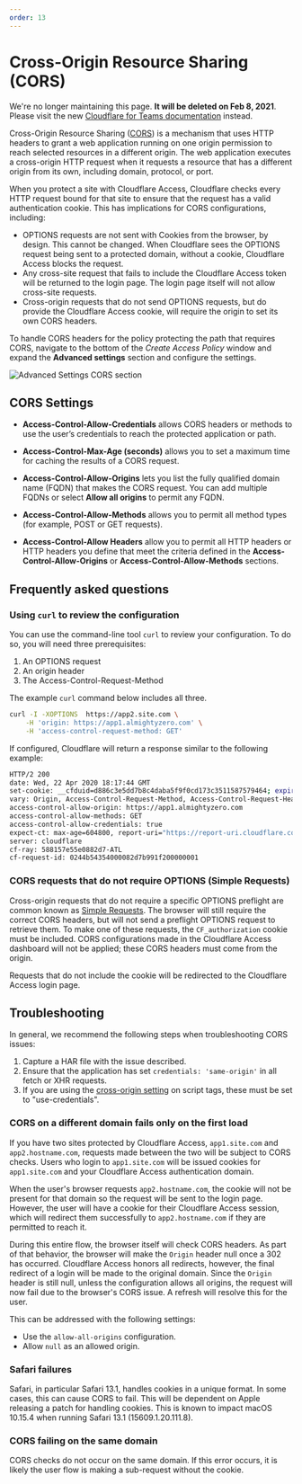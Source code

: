 ```yaml
---
order: 13
---
```


# Cross-Origin Resource Sharing (CORS)

<Aside type='warning' header='⚠️ THIS PAGE IS OUTDATED'>

We're no longer maintaining this page. **It will be deleted on Feb 8, 2021**. Please visit the new [Cloudflare for Teams documentation](https://secret.wiki/cloudflare-one/teams-docs-changes) instead.

</Aside>

Cross-Origin Resource Sharing ([CORS](https://developer.mozilla.org/en-US/docs/Web/HTTP/CORS)) is a mechanism that uses HTTP headers to grant a web application running on one origin permission to reach selected resources in a different origin. The web application executes a cross-origin HTTP request when it requests a resource that has a different origin from its own, including domain, protocol, or port.

When you protect a site with Cloudflare Access, Cloudflare checks every HTTP request bound for that site to ensure that the request has a valid authentication cookie. This has implications for CORS configurations, including:

* OPTIONS requests are not sent with Cookies from the browser, by design. This cannot be changed. When Cloudflare sees the OPTIONS request being sent to a protected domain, without a cookie, Cloudflare Access blocks the request.
* Any cross-site request that fails to include the Cloudflare Access token will be returned to the login page. The login page itself will not allow cross-site requests.
* Cross-origin requests that do not send OPTIONS requests, but do provide the Cloudflare Access cookie, will require the origin to set its own CORS headers.

To handle CORS headers for the policy protecting the path that requires CORS, navigate to the bottom of the _Create Access Policy_ window and expand the **Advanced settings** section and configure the settings.

![Advanced Settings CORS section](../static/apps/cors-config.png "Create Policy window Advanced Settings CORS Settings")

## CORS Settings

* **Access-Control-Allow-Credentials** allows CORS headers or methods to use the user’s credentials to reach the protected application or path.
* **Access-Control-Max-Age (seconds)** allows you to set a maximum time for caching the results of a CORS request.
* **Access-Control-Allow-Origins** lets you list the fully qualified domain name (FQDN) that makes the CORS request. You can add multiple FQDNs or select **Allow all origins** to permit any FQDN.

* **Access-Control-Allow-Methods** allows you to permit all method types (for example, POST or GET requests).
* **Access-Control-Allow Headers** allow you to permit all HTTP headers or HTTP headers you define that meet the criteria defined in the **Access-Control-Allow-Origins** or **Access-Control-Allow-Methods** sections.

## Frequently asked questions

### Using `curl` to review the configuration

You can use the command-line tool `curl` to review your configuration. To do so, you will need three prerequisites:

1. An OPTIONS request
2. An origin header
3. The Access-Control-Request-Method

The example `curl` command below includes all three.

```bash
curl -I -XOPTIONS  https://app2.site.com \
    -H 'origin: https://app1.almightyzero.com' \
    -H 'access-control-request-method: GET'
```

If configured, Cloudflare will return a response similar to the following example:

```bash
HTTP/2 200
date: Wed, 22 Apr 2020 18:17:44 GMT
set-cookie: __cfduid=d886c3e5dd7b8c4daba5f9f0cd173c3511587579464; expires=Fri, 22-May-20 18:17:44 GMT; path=/; domain=.almightyzero.com; HttpOnly; SameSite=Lax
vary: Origin, Access-Control-Request-Method, Access-Control-Request-Headers
access-control-allow-origin: https://app1.almightyzero.com
access-control-allow-methods: GET
access-control-allow-credentials: true
expect-ct: max-age=604800, report-uri="https://report-uri.cloudflare.com/cdn-cgi/beacon/expect-ct"
server: cloudflare
cf-ray: 588157e55e0882d7-ATL
cf-request-id: 0244b54354000082d7b991f200000001
```

### CORS requests that do not require OPTIONS (Simple Requests)

Cross-origin requests that do not require a specific OPTIONS preflight are common known as [Simple Requests](https://developer.mozilla.org/en-US/docs/Web/HTTP/CORS). The browser will still require the correct CORS headers, but will not send a preflight OPTIONS request to retrieve them. To make one of these requests, the `CF_authorization` cookie must be included. CORS configurations made in the Cloudflare Access dashboard will not be applied; these CORS headers must come from the origin.

Requests that do not include the cookie will be redirected to the Cloudflare Access login page.

## Troubleshooting

In general, we recommend the following steps when troubleshooting CORS issues:

1. Capture a HAR file with the issue described.
2. Ensure that the application has set `credentials: 'same-origin'` in all fetch or XHR requests.
3. If you are using the [cross-origin setting](https://developer.mozilla.org/en-US/docs/Web/HTML/Attributes/crossorigin) on script tags, these must be set to "use-credentials".

### CORS on a different domain fails only on the first load

If you have two sites protected by Cloudflare Access, `app1.site.com` and `app2.hostname.com`, requests made between the two will be subject to CORS checks. Users who login to `app1.site.com` will be issued cookies for `app1.site.com` and your Cloudflare Access authentication domain.

When the user's browser requests `app2.hostname.com`, the cookie will not be present for that domain so the request will be sent to the login page. However, the user will have a cookie for their Cloudflare Access session, which will redirect them successfully to `app2.hostname.com` if they are permitted to reach it.

During this entire flow, the browser itself will check CORS headers. As part of that behavior, the browser will make the `Origin` header null once a 302 has occurred. Cloudflare Access honors all redirects, however, the final redirect of a login will be made to the original domain. Since the `Origin` header is still null, unless the configuration allows all origins, the request will now fail due to the browser's CORS issue. A refresh will resolve this for the user.

This can be addressed with the following settings:
* Use the `allow-all-origins` configuration.
* Allow `null` as an allowed origin.

### Safari failures

Safari, in particular Safari 13.1, handles cookies in a unique format. In some cases, this can cause CORS to fail. This will be dependent on Apple releasing a patch for handling cookies. This is known to impact macOS 10.15.4 when running Safari 13.1 (15609.1.20.111.8).

### CORS failing on the same domain

CORS checks do not occur on the same domain. If this error occurs, it is likely the user flow is making a sub-request without the cookie.